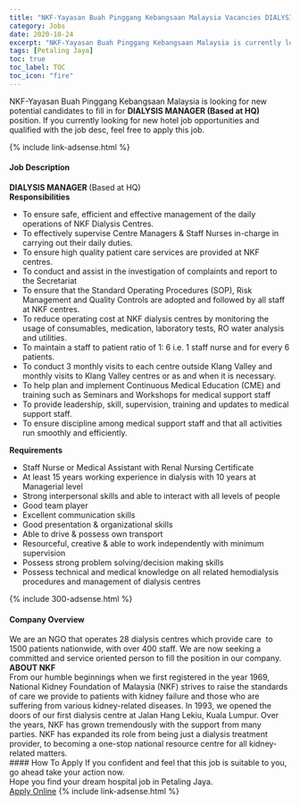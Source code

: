 ```yaml
---
title: "NKF-Yayasan Buah Pinggang Kebangsaan Malaysia Vacancies DIALYSIS MANAGER (Based at HQ)" 
category: Jobs 
date: 2020-10-24 
excerpt: "NKF-Yayasan Buah Pinggang Kebangsaan Malaysia is currently looking for suitable person to fill in the DIALYSIS MANAGER (Based at HQ) which positioned at Petaling Jaya" 
tags: [Petaling Jaya] 
toc: true 
toc_label: TOC 
toc_icon: "fire" 
--- 
```


<p>NKF-Yayasan Buah Pinggang Kebangsaan Malaysia is looking for new potential candidates to fill in for <b>DIALYSIS MANAGER (Based at HQ)</b> position. If you currently looking for new hotel job opportunities and qualified with the job desc, feel free to apply this job.
</p>{% include link-adsense.html %} 
<div><div><h4>Job Description</h4></div><div><div><span><div><div><div><strong>DIALYSIS MANAGER </strong>(Based at HQ)</div><div><strong>Responsibilities</strong></div><ul><li>To ensure safe, efficient and effective management of the daily operations of NKF Dialysis Centres.</li><li>To effectively supervise Centre Managers &amp; Staff Nurses in-charge in carrying out their daily duties.</li><li>To ensure high quality patient care services are provided at NKF centres.</li><li>To conduct and assist in the investigation of complaints and report to the Secretariat</li><li>To ensure that the Standard Operating Procedures (SOP), Risk Management and Quality Controls are adopted and followed by all staff at NKF centres.</li><li>To reduce operating cost at NKF dialysis centres by monitoring the usage of consumables, medication, laboratory tests, RO water analysis and utilities.</li><li>To maintain a staff to patient ratio of 1: 6 i.e. 1 staff nurse and for every 6 patients.</li><li>To conduct 3 monthly visits to each centre outside Klang Valley and monthly visits to Klang Valley centres or as and when it is necessary.</li><li>To help plan and implement Continuous Medical Education (CME) and training such as Seminars and Workshops for medical support staff</li><li>To provide leadership, skill, supervision, training and updates to medical support staff.</li><li>To ensure discipline among medical support staff and that all activities run smoothly and efficiently.</li></ul><div><strong>Requirements</strong></div><ul><li>Staff Nurse or Medical Assistant with Renal Nursing Certificate</li><li>At least 15 years working experience in dialysis with 10 years at Managerial level</li><li>Strong interpersonal skills and able to interact with all levels of people</li><li>Good team player</li><li>Excellent communication skills</li><li>Good presentation &amp; organizational skills</li><li>Able to drive &amp; possess own transport</li><li>Resourceful, creative &amp; able to work independently with minimum supervision</li><li>Possess strong problem solving/decision making skills</li><li>Possess technical and medical knowledge on all related hemodialysis procedures and management of dialysis centres</li></ul></div></div></span></div></div></div> 
{% include 300-adsense.html %} 
<div><div><h4>Company Overview</h4></div><div><div><span><div><div>
<div>We are an NGO that operates&#160;28 dialysis centres which provide care &#160;to 1500 patients nationwide, with over 400 staff. We are now seeking a committed and service oriented person to fill the position in our company.</div>
</div>
<div>
<div><strong>ABOUT NKF</strong></div>
<div>From our humble beginnings when we first registered in the year 1969, National Kidney Foundation of Malaysia (NKF) strives to raise the standards of care we provide to patients with kidney failure and those who are suffering from various kidney-related diseases. In 1993, we opened the doors of our first dialysis centre at Jalan Hang Lekiu, Kuala Lumpur. Over the years, NKF has grown tremendously with the support from many parties. NKF has expanded its role from being just a dialysis treatment provider, to becoming a one-stop national resource centre for all kidney-related matters.</div>
</div></div></span></div></div></div> 
#### How To Apply 
If you confident and feel that this job is suitable to you, go ahead take your action now. <br/> 
Hope you find your dream hospital job in Petaling Jaya. <br/> 
<a href="https://www.jobstreet.com.my/en/job/dialysis-manager-based-at-hq-4400210?jobId=jobstreet-my-job-4400210" class="btn btn--warning" target="_blank" rel="nofollow noopenner">Apply Online</a> 
{% include link-adsense.html %} 